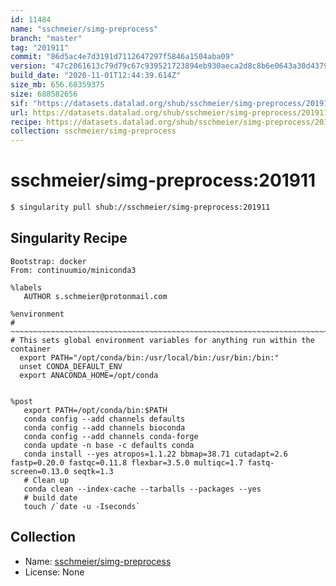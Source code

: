 ```yaml
---
id: 11484
name: "sschmeier/simg-preprocess"
branch: "master"
tag: "201911"
commit: "86d5ac4e7d3191d7112647297f5846a1504aba09"
version: "47c2061613c79d79c67c939521723894eb930aeca2d8c8b6e0643a30d43797b8"
build_date: "2020-11-01T12:44:39.614Z"
size_mb: 656.68359375
size: 688582656
sif: "https://datasets.datalad.org/shub/sschmeier/simg-preprocess/201911/2020-11-01-86d5ac4e-47c20616/47c2061613c79d79c67c939521723894eb930aeca2d8c8b6e0643a30d43797b8.sif"
url: https://datasets.datalad.org/shub/sschmeier/simg-preprocess/201911/2020-11-01-86d5ac4e-47c20616/
recipe: https://datasets.datalad.org/shub/sschmeier/simg-preprocess/201911/2020-11-01-86d5ac4e-47c20616/Singularity
collection: sschmeier/simg-preprocess
---
```


# sschmeier/simg-preprocess:201911

```bash
$ singularity pull shub://sschmeier/simg-preprocess:201911
```

## Singularity Recipe

```singularity
Bootstrap: docker
From: continuumio/miniconda3

%labels
   AUTHOR s.schmeier@protonmail.com

%environment
# ~~~~~~~~~~~~~~~~~~~~~~~~~~~~~~~~~~~~~~~~~~~~~~~~~~~~~~~~~~~~~~~~~~~~~~~~~~~~~
# This sets global environment variables for anything run within the container
  export PATH="/opt/conda/bin:/usr/local/bin:/usr/bin:/bin:"
  unset CONDA_DEFAULT_ENV
  export ANACONDA_HOME=/opt/conda


%post
   export PATH=/opt/conda/bin:$PATH
   conda config --add channels defaults
   conda config --add channels bioconda
   conda config --add channels conda-forge
   conda update -n base -c defaults conda
   conda install --yes atropos=1.1.22 bbmap=38.71 cutadapt=2.6 fastp=0.20.0 fastqc=0.11.8 flexbar=3.5.0 multiqc=1.7 fastq-screen=0.13.0 seqtk=1.3
   # Clean up
   conda clean --index-cache --tarballs --packages --yes
   # build date
   touch /`date -u -Iseconds`
```

## Collection

 - Name: [sschmeier/simg-preprocess](https://github.com/sschmeier/simg-preprocess)
 - License: None

